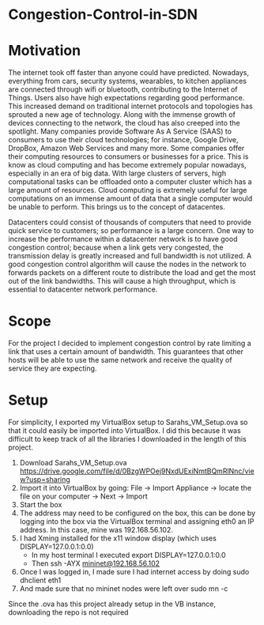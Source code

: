 # Congestion-Control-in-SDN
# Motivation
The internet took off faster than anyone could have predicted. Nowadays, everything from cars, security systems, wearables, to kitchen appliances are connected through wifi or bluetooth, contributing to the Internet of Things. Users also have high expectations regarding good performance. This increased demand on traditional internet protocols and topologies has sprouted a new age of technology. Along with the immense growth of devices connecting to the network, the cloud has also creeped into the spotlight. Many companies provide Software As A Service (SAAS) to consumers to use their cloud technologies; for instance, Google Drive, DropBox, Amazon Web Services and many more. Some companies offer their computing resources to consumers or businesses for a price. This is know as cloud computing and has become extremely popular nowadays, especially in an era of big data. With large clusters of servers, high computational tasks can be offloaded onto a computer cluster which has a large amount of resources. Cloud computing is extremely useful for large computations on an immense amount of data that a single computer would be unable to perform. This brings us to the concept of datacentes.
 
Datacenters could consist of thousands of computers that need to provide quick service to customers; so performance is a large concern. One way to increase the performance within a datacenter network is to have good congestion control; because when a link gets very congested, the transmission delay is greatly increased and full bandwidth is not utilized. A good congestion control algorithm will cause the nodes in the network to forwards packets on a different route to distribute the load and get the most out of the link bandwidths. This will cause a high throughput, which is essential to datacenter network performance.

# Scope
For the project I decided to implement congestion control by rate limiting a link that uses a certain amount of bandwidth. This guarantees that other hosts will be able to use the same network and receive the quality of service they are expecting. 

# Setup
For simplicity, I exported my VirtualBox setup to Sarahs_VM_Setup.ova so that it could easily be imported into VirtualBox. I did this because it was difficult to keep track of all the libraries I downloaded in the length of this project. 
1. Download Sarahs_VM_Setup.ova https://drive.google.com/file/d/0BzgWPOej9NxdUExiNmtBQmRlNnc/view?usp=sharing
2. Import it into VirtualBox by going: File → Import Appliance → locate the file on your computer → Next → Import 
3. Start the box
4. The address may need to be configured on the box, this can be done by logging into the box via the VirtualBox terminal and assigning eth0 an IP address. In this case, mine was 192.168.56.102. 
5. I had Xming installed for the x11 window display (which uses DISPLAY=127.0.0.1:0.0) 
    * In my host terminal I executed export DISPLAY=127.0.0.1:0.0 
    * Then ssh -AYX mininet@192.168.56.102 
6. Once I was logged in, I made sure I had internet access by doing sudo dhclient eth1
7. And made sure that no mininet nodes were left over sudo mn -c

Since the .ova has this project already setup in the VB instance, downloading the repo is not required

